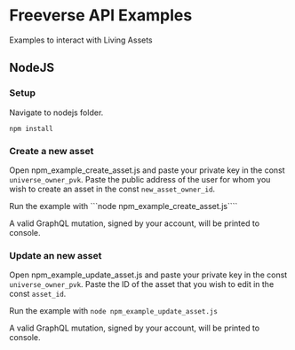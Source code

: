 # Freeverse API Examples
Examples to interact with Living Assets

## NodeJS

### Setup

Navigate to nodejs folder.

```npm install```

### Create a new asset

Open npm_example_create_asset.js and paste your private key in the const ```universe_owner_pvk```. Paste the public address of the user for whom you wish to create an asset in the const ```new_asset_owner_id```.

Run the example with 
```node npm_example_create_asset.js````

A valid GraphQL mutation, signed by your account, will be printed to console.

### Update an new asset

Open npm_example_update_asset.js and paste your private key in the const ```universe_owner_pvk```. Paste the ID of the asset that you wish to edit in the const ```asset_id```.

Run the example with 
```node npm_example_update_asset.js```

A valid GraphQL mutation, signed by your account, will be printed to console.


